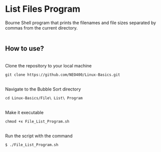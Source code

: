 # List Files Program

Bourne Shell program that prints the filenames and file sizes separated by commas from the current directory.
<br>
<br>

## How to use?

<br>
Clone the repository to your local machine

```
git clone https://github.com/NEO400/Linux-Basics.git
```

<br>
Navigate to the Bubble Sort directory

```
cd Linux-Basics/File\ List\ Program
```

<br>
Make it executable

```
chmod +x File_List_Program.sh
```

<br>
Run the script with the command

```
$ ./File_List_Program.sh
```
